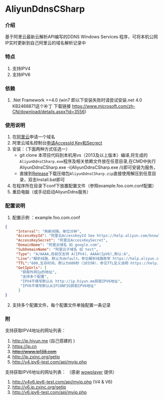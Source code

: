 # AliyunDdnsCSharp

### 介绍

基于阿里云最新云解析API编写的DDNS Windows Services 程序，可将本机公网IP实时更新到自己阿里云的域名解析记录中

### 特点

1. 支持IPV4
2. 支持IPV6

### 依赖

1. .Net Framework >=4.0 (win7 即以下安装失败时请尝试安装.net 4.0 KB2468871这个补丁 下载链接 https://www.microsoft.com/zh-CN/download/details.aspx?id=3556)  

### 使用说明

1. 在[阿里云](https://www.aliyun.com/)申请一个域名
2. 阿里云域名控制台[申请AccessId Key和Secrect](https://ak-console.aliyun.com/#/accesskey)
3. 安装：（下面两种方式任选一）
   - git clone 本项目代码到本机用vs（2013及以上版本）编译,将生成的`AliyunDdnsCSharp.exe`程序及相关依赖文件放在任意目录,在CMD中执行AliyunDdnsCSharp.exe -i(AliyunDdnsCSharp.exe /i)即可安装为服务，
   - 直接到[Release](../../releases)下载压缩包`AliyunDdnsCSharp.zip`直接使用解压到任意目录，双击Install.bat即可
4. 在程序所在目录下conf下放置配置文件（参照example.foo.com.conf配置）
5. 重启电脑（或手动启动AliyunDdns服务）

### 配置说明

1. 配置示例 ：example.foo.com.conf

 ```json
{
      "Interval": "刷新间隔，单位分钟",
      "AccessKeyId": "阿里云AccessKeyId See https://help.aliyun.com/knowledge_detail/38738.html?spm=5176.11065259.1996646101.searchclickresult.73c9490e2I0S3U",
      "AccessKeySecret": "阿里云AccessKeySecret",
      "DomainName": "阿里云域名 如 google.com",
      "SubDomainName": "阿里云子域名 如 test",
      "Type": "A/AAAA,目前仅支持 A(IPV4)、AAAA(IpV6),默认:A",
	  "Line":"解析线路，默认为default。参见解析线路枚举 https://help.aliyun.com/document_detail/29807.html?spm=a2c4g.11186623.2.22.41dd2846rHiL1v",
      "TTL":"600,生存时间，默认为600秒（10分钟），参见TTL定义说明 https://help.aliyun.com/document_detail/29806.html?spm=a2c4g.11186623.2.18.7cde1cebY1cQtc",
      "GetIpUrls": [
        "获取外网Ip的地址",
        "支持多个配置",
        "IPV4不填写默认从 http://ip.hiyun.me获取IPV6地址",
        "IPV6不填写默认从IFCONFIG获取IPV6地址"
       ]
}
 ```
2. 支持多个配置文件，每个配置文件单独配置一条记录  

### 附

支持获取IPV4地址的网址列表：

1.  http://ip.hiyun.me (自己搭建的 )
2.  https://ip.cn
3.  ~~http://www.ip138.com~~
4.  http://ip.zxinc.org/getip
5.  http://v4.ipv6-test.com/api/myip.php

支持获取IPV6地址的网址列表：
（感谢 [wowplayer](https://gitee.com/wowplayer) 提供）
1. http://v4v6.ipv6-test.com/api/myip.php (V4 & V6)
2. http://v6.ip.zxinc.org/getip
2. http://v6.ipv6-test.com/api/myip.php

